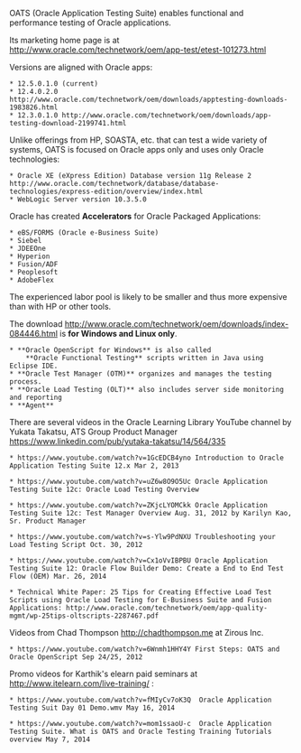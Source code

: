 OATS (Oracle Application Testing Suite)
enables functional and performance testing of Oracle applications.

Its marketing home page is at
http://www.oracle.com/technetwork/oem/app-test/etest-101273.html

Versions are aligned with Oracle apps:

	* 12.5.0.1.0 (current)
	* 12.4.0.2.0 http://www.oracle.com/technetwork/oem/downloads/apptesting-downloads-1983826.html
	* 12.3.0.1.0 http://www.oracle.com/technetwork/oem/downloads/app-testing-download-2199741.html

Unlike offerings from HP, SOASTA, etc. that can test a wide variety of systems,
OATS is focused on Oracle apps only and uses only Oracle technologies:

	* Oracle XE (eXpress Edition) Database version 11g Release 2 http://www.oracle.com/technetwork/database/database-technologies/express-edition/overview/index.html
	* WebLogic Server version 10.3.5.0

Oracle has created **Accelerators** for Oracle Packaged Applications:

	* eBS/FORMS (Oracle e-Business Suite)
	* Siebel
	* JDEEOne
	* Hyperion
	* Fusion/ADF
	* Peoplesoft
	* AdobeFlex

The experienced labor pool is likely to be smaller and thus more expensive
than with HP or other tools.

The download
http://www.oracle.com/technetwork/oem/downloads/index-084446.html
is **for Windows and Linux only**.

	* **Oracle OpenScript for Windows** is also called 
		**Oracle Functional Testing** scripts written in Java using Eclipse IDE.
	* **Oracle Test Manager (OTM)** organizes and manages the testing process.
	* **Oracle Load Testing (OLT)** also includes server side monitoring and reporting
	* **Agent** 

There are several videos in the Oracle Learning Library YouTube channel
by Yukata Takatsu, ATS Group Product Manager
https://www.linkedin.com/pub/yutaka-takatsu/14/564/335

	* https://www.youtube.com/watch?v=1GcEDCB4yno Introduction to Oracle Application Testing Suite 12.x Mar 2, 2013

	* https://www.youtube.com/watch?v=uZ6w8O9O5Uc Oracle Application Testing Suite 12c: Oracle Load Testing Overview

	* https://www.youtube.com/watch?v=ZKjcLYOMCkk Oracle Application Testing Suite 12c: Test Manager Overview Aug. 31, 2012 by Karilyn Kao, Sr. Product Manager

	* https://www.youtube.com/watch?v=s-Ylw9PdNXU Troubleshooting your Load Testing Script Oct. 30, 2012

	* https://www.youtube.com/watch?v=Cx1oVvIBPBU Oracle Application Testing Suite 12: Oracle Flow Builder Demo: Create a End to End Test Flow (OEM) Mar. 26, 2014
	
	* Technical White Paper: 25 Tips for Creating Effective Load Test Scripts using Oracle Load Testing for E-Business Suite and Fusion Applications: http://www.oracle.com/technetwork/oem/app-quality-mgmt/wp-25tips-oltscripts-2287467.pdf


Videos from Chad Thompson http://chadthompson.me at Zirous Inc.

	* https://www.youtube.com/watch?v=6Wnmh1HHY4Y First Steps: OATS and Oracle OpenScript Sep 24/25, 2012

Promo videos for Karthik's elearn paid seminars at http://www.itelearn.com/live-training/ :

	* https://www.youtube.com/watch?v=fMIyCv7oK3Q  Oracle Application Testing Suit Day 01 Demo.wmv May 16, 2014

	* https://www.youtube.com/watch?v=mom1ssaoU-c  Oracle Application Testing Suite. What is OATS and Oracle Testing Training Tutorials overview May 7, 2014

